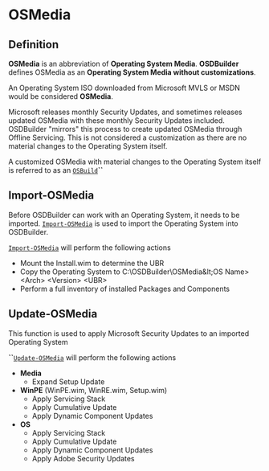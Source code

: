 # OSMedia

## Definition

**OSMedia** is an abbreviation of **Operating System Media**. **OSDBuilder** defines OSMedia as an **Operating System Media without customizations**.

An Operating System ISO downloaded from Microsoft MVLS or MSDN would be considered **OSMedia**.

Microsoft releases monthly Security Updates, and sometimes releases updated OSMedia with these monthly Security Updates included. OSDBuilder "mirrors" this process to create updated OSMedia through Offline Servicing. This is not considered a customization as there are no material changes to the Operating System itself.

A customized OSMedia with material changes to the Operating System itself is referred to as an [`OSBuild`](../osbuild/)**\`\`**

## Import-OSMedia

Before OSDBuilder can work with an Operating System, it needs to be imported. [`Import-OSMedia`](import-osmedia.md) is used to import the Operating System into OSDBuilder.

[`Import-OSMedia`](import-osmedia.md) will perform the following actions

* Mount the Install.wim to determine the UBR
* Copy the Operating System to C:\OSDBuilder\OSMedia\&lt;OS Name&gt; &lt;Arch&gt; &lt;Version&gt; &lt;UBR&gt;
* Perform a full inventory of installed Packages and Components

## Update-OSMedia

This function is used to apply Microsoft Security Updates to an imported Operating System

**\`\`**[`Update-OSMedia`](update-osmedia.md) will perform the following actions

* **Media**
  * Expand Setup Update
* **WinPE** \(WinPE.wim, WinRE.wim, Setup.wim\)
  * Apply Servicing Stack
  * Apply Cumulative Update
  * Apply Dynamic Component Updates
* **OS**
  * Apply Servicing Stack
  * Apply Cumulative Update
  * Apply Dynamic Component Updates
  * Apply Adobe Security Updates

